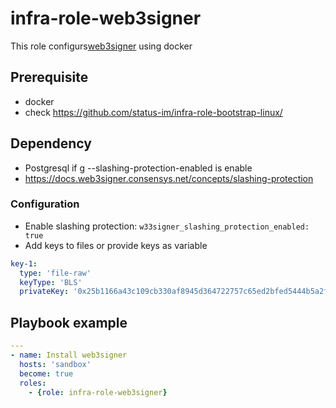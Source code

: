 # infra-role-web3signer

This role configurs[web3signer](https://docs.web3signer.consensys.net/) using docker

## Prerequisite

- docker
- check <https://github.com/status-im/infra-role-bootstrap-linux/>

## Dependency

- Postgresql if g --slashing-protection-enabled is enable
- <https://docs.web3signer.consensys.net/concepts/slashing-protection>

### Configuration

- Enable slashing protection: `w33signer_slashing_protection_enabled: true`
- Add keys to files or provide keys as variable

```yml
key-1:
  type: 'file-raw'
  keyType: 'BLS'
  privateKey: '0x25b1166a43c109cb330af8945d364722757c65ed2bfed5444b5a2f057f82d391'
```

## Playbook example

```yml
---
- name: Install web3signer
  hosts: 'sandbox'
  become: true
  roles:
    - {role: infra-role-web3signer}
```
